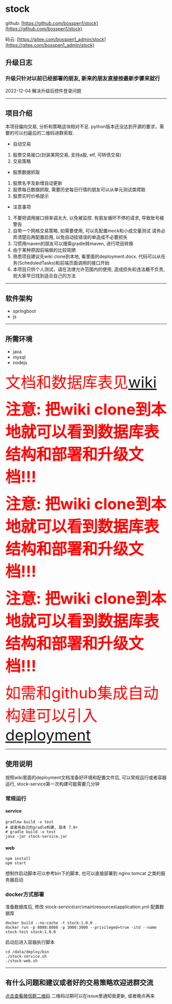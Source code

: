 # stock
github: [https://github.com/bosspen1/stock](https://github.com/bosspen1/stock)

码云: [https://gitee.com/bosspen1_admin/stock](https://gitee.com/bosspen1_admin/stock)

## 升级日志
### 升级只针对以前已经部署的朋友, 新来的朋友直接按最新步骤来就行
2022-12-04 解决升级后控件登录问题

------------


## 项目介绍
本项目偏向交易, 分析和策略这块相对不足. python版本还没达到开源的要求，需要的可以扫最后的二维码进群索取. 
- 自动交易
 1. 股票交易接口(封装某网交易, 支持a股, etf, 可转债交易)
 2. 交易策略
- 股票数据抓取
 1. 股票名字及新增自动更新
 2. 股票每日数据抓取, 需要历史每日行情的朋友可以从单元测试类爬取
 3. 股票实时价格提示
- 注意事项
 1. 不要把调用接口频率调太大, 以免被监控. 有朋友循环不停的请求, 导致账号被警告
 2. 自带一个网格交易策略, 如需要使用, 可以先配置mock和小成交量测试 请务必弄清楚后再配置启用, 以免自动挂错误的单造成不必要损失
 3. 习惯用maven的朋友可以搜索gradle转maven, 进行项目转换
 4. 由于某种原因前端做的比较简陋
 5. 熟悉项目建议先wiki clone到本地, 看里面的deployment.docx. 代码可以从任务(ScheduledTasks)和前端页面调用的接口开始
 6. 本项目只供个人测试，请在法律允许范围内的使用, 造成损失和违法概不负责, 祝大家早日找到适合自己的方法

------------

## 软件架构
- springboot
- js

------------

## 所需环境
- java
- mysql
- nodejs

<font color="red" size=8>文档和数据库表见[wiki](https://github.com/bosspen1/stock/wiki)</font>

<font color="red" size=10>**注意: 把wiki clone到本地就可以看到数据库表结构和部署和升级文档!!!**</font>

<font color="red" size=10>**注意: 把wiki clone到本地就可以看到数据库表结构和部署和升级文档!!!**</font>

<font color="red" size=10>**注意: 把wiki clone到本地就可以看到数据库表结构和部署和升级文档!!!**</font>

<font color="red" size=8>如需和github集成自动构建可以引入[deployment](https://github.com/bosspen1/deployment)</font>

------------


## 使用说明

按照wiki里面的deployment文档准备好环境和配置文件后, 可以常规运行或者容器运行, stock-service第一次构建可能需要几分钟

### 常规运行

#### service
```shell
gradlew build -x test
# 或者用自己的gradle构建, 版本 7.0+
# gradle build -x test
java -jar stock-service.jar
```

#### web
```shell
npm install
npm start
```

想制作启动脚本可以参考bin下的脚本, 也可以直接部署到 nginx tomcat 之类的服务器启动

### docker方式部署

准备数据库后, 修改 stock-service\src\main\resources\application.yml 配置数据库

```shell
docker build --no-cache -t stock:1.0.0 .
docker run -p 8088:8088 -p 3000:3000 --privileged=true -itd --name stock-test stock:1.0.0
```

启动后进入容器执行脚本

```shell
cd /data/deploy/bin
./stock-service.sh
./stock-web.sh
```

------------

## 有什么问题和建议或者好的交易策略欢迎进群交流
[点击查看微信群二维码](http://image.wlgccl.top/wechat.jpg)
二维码过期可以在issue里通知我更新, 或者晚点再来
